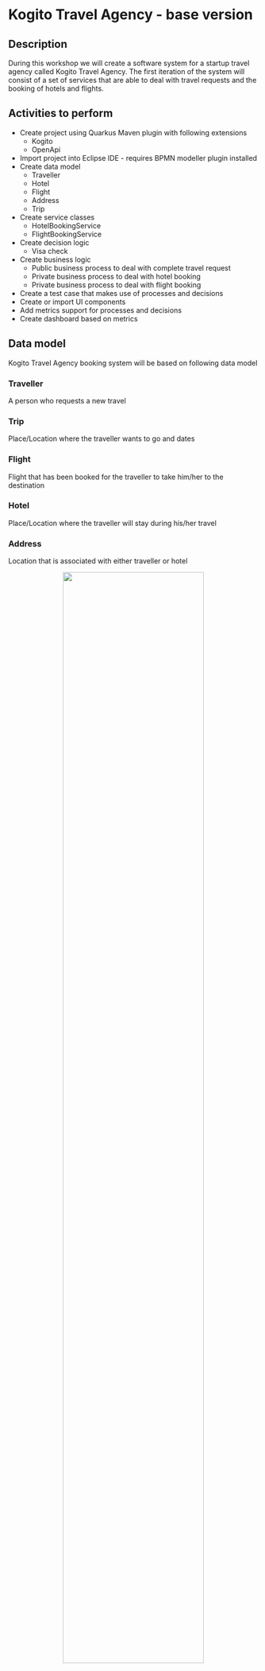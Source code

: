 # Kogito Travel Agency - base version

## Description

During this workshop we will create a software system for a startup travel agency called Kogito Travel Agency. The first iteration of the system will consist of a set of services that are able to deal with travel requests and the booking of hotels and flights.

## Activities to perform

* Create project using Quarkus Maven plugin with following extensions
  * Kogito
  * OpenApi
* Import project into Eclipse IDE - requires BPMN modeller plugin installed
* Create data model
  * Traveller
  * Hotel
  * Flight
  * Address
  * Trip
* Create service classes  
  * HotelBookingService
  * FlightBookingService
* Create decision logic
  * Visa check
* Create business logic
  * Public business process to deal with complete travel request
  * Private business process to deal with hotel booking
  * Private business process to deal with flight booking
* Create a test case that makes use of processes and decisions
* Create or import UI components
* Add metrics support for processes and decisions
* Create dashboard based on metrics

## Data model

Kogito Travel Agency booking system will be based on following data model

### Traveller

A person who requests a new travel

### Trip

Place/Location where the traveller wants to go and dates

### Flight

Flight that has been booked for the traveller to take him/her to the destination

### Hotel

Place/Location where the traveller will stay during his/her travel

### Address

Location that is associated with either traveller or hotel

<p align="center"><img width=75%  src="docs/images/datamodel.png"></p>

## Decision logic

The decision logic will be implemented as a decision table. The logic will be responsible for verifying whether a given traveller requires a visa to enter a given country or not. The decision logic reason over the following data/facts

* Destination that the traveller wants to go - country
* Nationality of the traveller
* Length of the stay

The result will be “yes” or “no”.

<p align="center"><img width="100%" src="docs/images/decisiontable.png"></p>

## Business logic

Business logic will be based on business processes

Public process that will be responsible for orchestrating complete travel request

<p align="center"><img width=100% src="docs/images/travels-process.png"></p>

Private process that will be responsible for booking a hotel.

<p align="center"><img width=50% src="docs/images/book-hotel-process.png"></p>

Private process that will be responsible for booking a flight.

<p align="center"><img width=50% src="docs/images/book-flight-process.png"></p>

## Services

There will be services implemented to carry on the hotel and flight booking. Implementation will be a CDI beans that will have hard coded logic to return a booked flight or hotel.

* org.acme.travels.service.HotelBookingService
* org.acme.travels.service.FlightBookingService

## Try out the complete service

### Installing and Running

#### Prerequisites

You will need:

* Java 11+ installed
* Environment variable JAVA_HOME set accordingly
* Maven 3.5.2+ installed

When using native image compilation, you will also need:

* GraalVM 20 installed
* Environment variable GRAALVM_HOME set accordingly
* Note that GraalVM native image compilation typically requires other packages (glibc-devel, zlib-devel and gcc) to be installed too, please refer to GraalVM installation documentation for more details.

#### Compile and Run in Local Dev Mode

```sh
mvn clean package quarkus:dev
```

NOTE: With dev mode of Quarkus you can take advantage of hot reload for business assets like processes, rules and decision
tables and java code. No need to redeploy or restart your running application.

#### Compile and Run using Local Native Image

Note that this requires GRAALVM_HOME to point to a valid GraalVM installation

```sh
mvn clean package -Pnative
```

To run the generated native executable, generated in `target/`, execute

```sh
./target/kogito-travel-agency-{version}-runner
```

## User interface

Kogito Travel Agency comes with basic UI that allows to

### Plan new trips

<p align="center"><img width=75% height=75% src="docs/images/new-trip.png"></p>

### List currently opened travel requests

<p align="center"><img width=75% height=75% src="docs/images/list-trips.png"></p>

### Show details of selected travel request

<p align="center"><img width=75% height=75% src="docs/images/trip-details.png"></p>

### Show active tasks of selected travel request

<p align="center"><img width=75% height=75% src="docs/images/tasks.png"></p>

### Cancel selected travel request

To start Kogito Travel Agency UI just point your browser to [http://localhost:8080](http://localhost:8080)

## REST API

Once the service is up and running, you can use the following examples to interact with the service.

### POST /travels

Send travel that requires does not require visa

```sh
curl -H "Content-Type: application/json" -H "Accept: application/json" -X POST http://localhost:8080/travels -d @- << EOF
{
  "traveller" : {
    "firstName" : "John",
    "lastName" : "Doe",
    "email" : "john.doe@example.com",
    "nationality" : "American",
    "address" : {
      "street" : "main street",
      "city" : "Boston",
      "zipCode" : "10005",
      "country" : "US"
    }
  },
  "trip" : {
    "city" : "New York",
    "country" : "US",
    "begin" : "2019-12-10T00:00:00.000+02:00",
    "end" : "2019-12-15T00:00:00.000+02:00"
  }
}
EOF

```

This will directly go to 'ConfirmTravel' user task.

Send travel request that requires does require visa

```sh
curl -H "Content-Type: application/json" -H "Accept: application/json" -X POST http://localhost:8080/travels -d @- << EOF
{
  "traveller" : {
    "firstName" : "Jan",
    "lastName" : "Kowalski",
    "email" : "jan.kowalski@example.com",
    "nationality" : "Polish",
    "address" : {
      "street" : "polna",
      "city" : "Krakow",
      "zipCode" : "32000",
      "country" : "Poland"
    }
  },
  "trip" : {
    "city" : "New York",
    "country" : "US",
    "begin" : "2019-12-10T00:00:00.000+02:00",
    "end" : "2019-12-15T00:00:00.000+02:00"
  }
}
EOF
```

This will stop at 'VisaApplication' user task.

### GET /travels

Returns list of travel requests currently active:

```sh
curl -X GET http://localhost:8080/travels
```

As response an array of travels is returned.

### GET /travels/{id}

Returns travel request with given id (if active):

```sh
curl -X GET http://localhost:8080/travels/{uuid}
```

As response a single travel request is returned if found, otherwise no content (204) is returned.

### DELETE /travels/{id}

Cancels travel request with given id

```sh
curl -X DELETE http://localhost:8080/travels/{uuid}
```

### GET /travels/{id}/tasks

Returns currently assigned user tasks for give travel request:

```sh
curl -X GET http://localhost:8080/travels/{uuid}/tasks
```

### GET /travels/{id}/VisaApplication/{taskId}

Returns visa application task information:

```sh
curl -X GET http://localhost:8080/travels/{uuid}/VisaApplication/{task-uuid}
```

### POST /travels/{id}/VisaApplication/{taskId}

Complete visa application task by sending a valid URL to the VISA document stored in any cloud provider:

```sh
curl -H "Content-Type: application/json" -H "Accept: application/json" -X POST http://localhost:8080/travels/{uuid}/VisaApplication/{task-uuid} -d '{"visa": "https://mydrive.example.com/JanVisa.pdf"}'
```

### GET /travels/{id}/ConfirmTravel/{taskId}

Returns travel (hotel, flight) task information required for confirmation:

```sh
curl -X GET http://localhost:8080/travels/{uuid}/ConfirmTravel/{task-uuid}
```

### POST /travels/{id}/ConfirmTravel/{taskId}

Completes confirms travel task - meaning confirms (and completes) the travel request

```sh
curl -H "Content-Type: application/json" -H "Accept: application/json" -X POST http://localhost:8080/travels/{uuid}/ConfirmTravel/{task-uuid} -d '{}'
```

## Known issues
